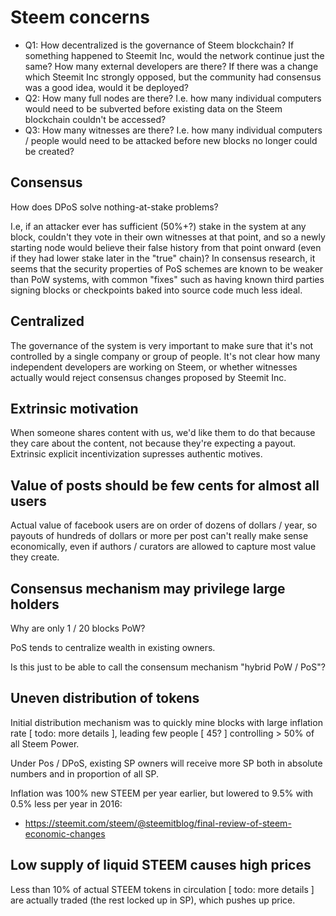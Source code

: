# Steem concerns

- Q1: How decentralized is the governance of Steem blockchain? If
  something happened to Steemit Inc, would the network continue
  just the same? How many external developers are there? If
  there was a change which Steemit Inc strongly opposed, but the
  community had consensus was a good idea, would it be deployed?
- Q2: How many full nodes are there? I.e. how many individual computers
  would need to be subverted before existing data on the Steem blockchain
  couldn't be accessed?
- Q3: How many witnesses are there? I.e. how many individual computers / people
  would need to be attacked before new blocks no longer could be created?

## Consensus

How does DPoS solve nothing-at-stake problems?

I.e, if an attacker ever has sufficient (50%+?) stake in the system
at any block, couldn't they vote in their own witnesses at that point,
and so a newly starting node would believe their false history from
that point onward (even if they had lower stake later in the "true"
chain)? In consensus research, it seems that the security properties
of PoS schemes are known to be weaker than PoW systems, with common
"fixes" such as having known third parties signing blocks or checkpoints
baked into source code much less ideal.

## Centralized

The governance of the system is very important to make sure that it's
not controlled by a single company or group of people. It's not clear
how many independent developers are working on Steem, or whether witnesses
actually would reject consensus changes proposed by Steemit Inc.

## Extrinsic motivation

When someone shares content with us, we'd like them to do that
because they care about the content, not because they're expecting
a payout. Extrinsic explicit incentivization supresses authentic motives.

## Value of posts should be few cents for almost all users

Actual value of facebook users are on order of dozens of dollars / year,
so payouts of hundreds of dollars or more per post can't really make sense
economically, even if authors / curators are allowed to capture most value
they create.

## Consensus mechanism may privilege large holders

Why are only 1 / 20 blocks PoW?

PoS tends to centralize wealth in existing owners.

Is this just to be able to call the consensum mechanism
"hybrid PoW / PoS"?

## Uneven distribution of tokens

Initial distribution mechanism was to quickly mine blocks with large
inflation rate [ todo: more details ], leading few people [ 45? ]
controlling > 50% of all Steem Power.

Under Pos / DPoS, existing SP owners will receive more SP both in absolute
numbers and in proportion of all SP.

Inflation was 100% new STEEM per year earlier, but lowered to 9.5%
with 0.5% less per year in 2016:

- https://steemit.com/steem/@steemitblog/final-review-of-steem-economic-changes

## Low supply of liquid STEEM causes high prices

Less than 10% of actual STEEM tokens in circulation [ todo: more details ]
are actually traded (the rest locked up in SP), which pushes up price.
